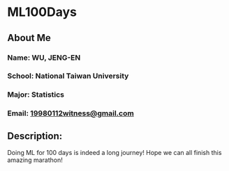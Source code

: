 # **ML100Days**  
## About Me  
### Name: WU, JENG-EN  
### School: National Taiwan University 
### Major: Statistics 
### Email: 19980112witness@gmail.com  

## Description:  
Doing ML for 100 days is indeed a long journey! Hope we can all finish this amazing marathon!
